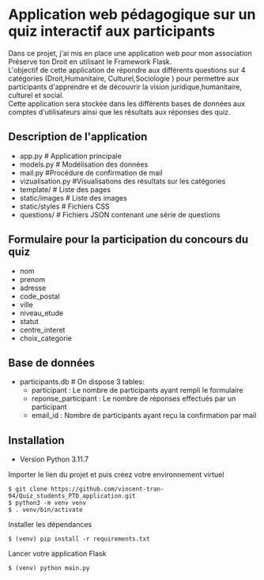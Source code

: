 # Application web pédagogique sur un quiz interactif aux participants
Dans ce projet, j'ai mis en place une application web pour mon association Préserve ton Droit en utilisant le Framework Flask. <br>
L'objectif de cette application de répondre aux différents questions sur 4 catégories (Droit,Humanitaire, Culturel,Sociologie ) pour permettre aux participants d'apprendre et de découvrir la vision juridique,humanitaire, culturel et social.  <br>
Cette application sera stockée dans les différents bases de données aux comptes d'utilisateurs ainsi que les résultats aux réponses des quiz. <br> 

## Description de l'application 
- app.py # Application principale 
- models.py # Modélisation des données 
- mail.py #Procédure de confirmation de mail
- vizualisation.py #Visualisations des résultats sur les catégories
- template/ # Liste des pages 
- static/images # Liste des images
- static/styles # Fichiers CSS
- questions/ # Fichiers JSON contenant une série de questions

## Formulaire pour la participation du concours du quiz

- nom 
- prenom 
- adresse 
- code_postal
- ville 
- niveau_etude 
- statut 
- centre_interet 
- choix_categorie 

## Base de données    
- participants.db # On dispose 3 tables:
    - participant : Le nombre de participants ayant rempli le formulaire
    - reponse_participant : Le nombre de réponses effectués par un participant
    - email_id : Nombre de participants ayant reçu la confirmation par mail

## Installation
- Version Python 3.11.7 

Importer le lien du projet et puis créez votre environnement virtuel
```
$ git clone https://github.com/vincent-tran-94/Quiz_students_PTD_application.git
$ python3 -m venv venv
$ . venv/bin/activate
```

Installer les dépendances 
```
$ (venv) pip install -r requirements.txt 
```

Lancer votre application Flask 
```
$ (venv) python main.py
```
